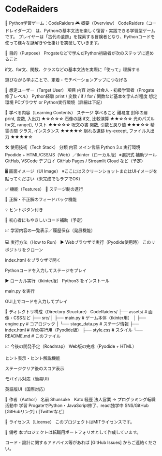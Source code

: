 # CodeRaiders

📘 Python学習ゲーム：CodeRaiders
🎮 概要（Overview）
CodeRaiders（コードレイダーズ） は、Pythonの基本文法を楽しく復習・実践できる学習型ゲームです。
プレイヤーは「古代の遺跡」を探索する冒険者となり、Pythonコードを使って様々な謎解きや仕掛けを突破していきます。

🚀 目的（Purpose）
Progateなどで学んだPython初級者が次のステップに進めること

if文、for文、関数、クラスなどの基本文法を実際に「使って」理解する

遊びながら学ぶことで、定着・モチベーションアップにつなげる

👤 想定ユーザー（Target User）
項目	内容
対象	社会人・初級学習者（Progate修了レベル）
Python経験	print / 変数 / if / for / 関数など基本を学んだ程度
想定環境	PCブラウザ or Python実行環境（詳細は下記）

🧠 学べる内容（Learning Contents）
ステージ	学べること	難易度
封印の扉	print, 変数, 入出力	★☆☆☆☆
石像の謎	if文, 比較演算	★★☆☆☆
光のパズル	for文, range(), リスト	★★☆☆☆
呪文の書	関数, 引数と戻り値	★★★☆☆
精霊の間	クラス, インスタンス	★★★★☆
崩れる遺跡	try-except, ファイル入出力	★★★★☆

🛠 使用技術（Tech Stack）
分類	内容
メイン言語	Python 3.x
実行環境	Pyodide + HTML/CSS/JS（Web）／tkinter（ローカル版）※選択式
補助ツール	GitHub, VSCode
デプロイ	GitHub Pages / Streamlit Cloud など（予定）

🖥️ 画面イメージ（UI Image）
※ここにはスクリーンショットまたはUIイメージを貼ってください（未完成でもラフでOK）

✅ 機能（Features）
🧩 ステージ制の進行

🧠 正解・不正解のフィードバック機能

💡 ヒントボタン付き

📘 初心者にもやさしいコード補助（予定）

📈 学習内容の一覧表示／履歴保存（発展機能）

💻 実行方法（How to Run）
▶ Webブラウザで実行（Pyodide使用時）
このリポジトリをクローン

index.html をブラウザで開く

Pythonコードを入力してステージをプレイ

▶ ローカル実行（tkinter版）
Python3 をインストール

main.py を実行

GUI上でコードを入力してプレイ

📂 ディレクトリ構成（Directory Structure）
CodeRaiders/
├── assets/             # 画像・CSSなど
├── src/
│   ├── main.py         # ゲーム本体（tkinter用）
│   ├── engine.py       # コアロジック
│   └── stage_data.py   # ステージ情報
├── index.html          # Web実行用（Pyodide版）
├── style.css           # スタイル
└── README.md           # このファイル

📈 今後の開発予定（Roadmap）
 Web版の完成（Pyodide + HTML）

 ヒント表示・ヒント解説機能

 ステージクリア後のスコア表示

 モバイル対応（簡易UI）

 英語版UI（国際対応）

👤 作者（Author）
名前	Shunsuke　Kato
経歴	法人営業 → プログラミング転職活動中
学習	ProgateでPython・JavaScript修了、react独学中
SNS/GitHub	[GitHubリンク] / [Twitterなど]

📮 ライセンス（License）
このプロジェクトはMITライセンスです。

📝 備考
本プロジェクトは転職用ポートフォリオとして作成しています。

コード・設計に関するアドバイス等があれば [GitHub Issues] からご連絡ください。
